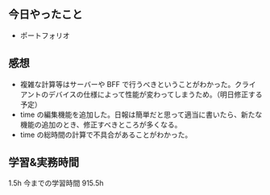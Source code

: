 ## 今日やったこと

- ポートフォリオ

## 感想

- 複雑な計算等はサーバーや BFF で行うべきということがわかった。クライアントのデバイスの仕様によって性能が変わってしまうため。（明日修正する予定）
- time の編集機能を追加した。日報は簡単だと思って適当に書いたら、新たな機能の追加のとき、修正すべきところが多くなる。
- time の総時間の計算で不具合があることがわかった。

## 学習&実務時間

1.5h
今までの学習時間 915.5h
